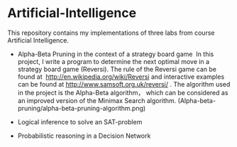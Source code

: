 # Artificial-Intelligence
This repository contains my implementations of three labs from course Artificial Intelligence.
*  Alpha-Beta Pruning in the context of a strategy board game
  In this project, I write a program to determine the next optimal move in a strategy board game (Reversi). The rule of  the Reversi game can be found at  http://en.wikipedia.org/wiki/Reversi  and interactive examples can be found at http://www.samsoft.org.uk/reversi/ . The algorithm used in the project is the Alpha-Beta algorithm， which can be considered as an improved version of the Minimax Search algorithm.
(Alpha-beta-pruning/alpha-beta-pruning-algorithm.png)

*  Logical inference to solve an SAT-problem
*  Probabilistic reasoning in a Decision Network
